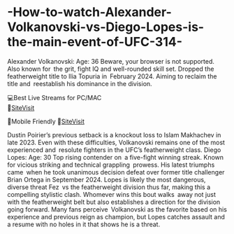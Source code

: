 # -How-to-watch-Alexander-Volkanovski-vs-Diego-Lopes-is-the-main-event-of-UFC-314-

Alexander Volkanovski:
Age: 36
  Beware, your browser is not supported.
Also known for the grit, fight IQ and well-rounded skill set.
Dropped the featherweight title to Ilia Topuria in February 2024.
Aiming to reclaim the title and reestablish his dominance in the division.

💻Best Live Streams for PC/MAC  
🔴[SiteVisit](https://tinyurl.com/GithubUFC)

📲Mobile  Friendly
🔴[SiteVisit](https://tinyurl.com/GithubUFC)


Dustin Poirier’s previous setback is a knockout loss to Islam Makhachev in late 2023. Even with these difficulties, Volkanovski remains one of the most experienced and resolute fighters in the UFC’s featherweight class.
Diego Lopes:
Age: 30
Top rising contender on a five-fight winning streak.
Known for vicious striking and technical grappling prowess.
His latest triumphs came when he took unanimous decision defeat over former title challenger Brian Ortega in September 2024.
Lopes is likely the most dangerous, diverse threat Fez vs the featherweight division thus far, making this a compelling stylistic clash.
Whomever wins this bout walks away not just with the featherweight belt but also establishes a direction for the division going forward. Many fans perceive Volkanovski as the favorite based on his experience and previous reign as champion, but Lopes catches assault and a resume with no holes in it that shows he is a threat.
